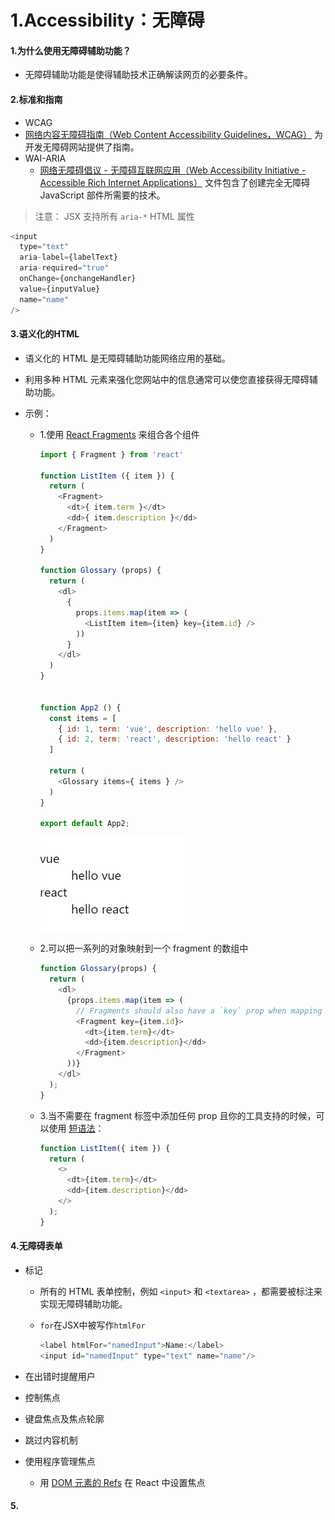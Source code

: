 # 1.Accessibility：无障碍

#### 1.为什么使用无障碍辅助功能？
- 无障碍辅助功能是使得辅助技术正确解读网页的必要条件。

#### 2.标准和指南
-  WCAG
  - [网络内容无障碍指南（Web Content Accessibility Guidelines，WCAG）](https://www.w3.org/WAI/intro/wcag) 为开发无障碍网站提供了指南。
- WAI-ARIA
  -  [网络无障碍倡议 - 无障碍互联网应用（Web Accessibility Initiative - Accessible Rich Internet Applications）](https://www.w3.org/WAI/intro/aria) 文件包含了创建完全无障碍 JavaScript 部件所需要的技术。 

> 注意： JSX 支持所有 `aria-*` HTML 属性 

```javascript
<input
  type="text"
  aria-label={labelText}
  aria-required="true"
  onChange={onchangeHandler}
  value={inputValue}
  name="name"
/>
```



#### 3.语义化的HTML

- 语义化的 HTML 是无障碍辅助功能网络应用的基础。  

-  利用多种 HTML 元素来强化您网站中的信息通常可以使您直接获得无障碍辅助功能。 

- 示例： 

  - 1.使用 [React Fragments](https://react.docschina.org/docs/fragments.html) 来组合各个组件 

    ```javascript
    import { Fragment } from 'react'
    
    function ListItem ({ item }) {
      return (
        <Fragment>
          <dt>{ item.term }</dt>
          <dd>{ item.description }</dd>
        </Fragment>
      )
    }
    
    function Glossary (props) {
      return (
        <dl>
          {
            props.items.map(item => (
              <ListItem item={item} key={item.id} />
            ))
          }
        </dl>
      )
    }
    
    
    function App2 () {
      const items = [
        { id: 1, term: 'vue', description: 'hello vue' },
        { id: 2, term: 'react', description: 'hello react' }
      ]
    
      return (
        <Glossary items={ items } />
      )
    }
    
    export default App2;
    ```

    ![1587137987751](..\images\1587137987751.png)

  - 2.可以把一系列的对象映射到一个 fragment 的数组中 

    ```javascript
    function Glossary(props) {
      return (
        <dl>
          {props.items.map(item => (
            // Fragments should also have a `key` prop when mapping collections
            <Fragment key={item.id}>
              <dt>{item.term}</dt>
              <dd>{item.description}</dd>
            </Fragment>
          ))}
        </dl>
      );
    }
    ```

  - 3.当不需要在 fragment 标签中添加任何 prop 且你的工具支持的时候，可以使用 [短语法](https://react.docschina.org/docs/fragments.html#short-syntax)： 

    ```javascript
    function ListItem({ item }) {
      return (
        <>
          <dt>{item.term}</dt>
          <dd>{item.description}</dd>
        </>
      );
    }
    ```

#### 4.无障碍表单

- 标记

  -  所有的 HTML 表单控制，例如 `<input>` 和 `<textarea>` ，都需要被标注来实现无障碍辅助功能。 

  - `for`在JSX中被写作`htmlFor`

    ```javascript
    <label htmlFor="namedInput">Name:</label>
    <input id="namedInput" type="text" name="name"/>
    ```

- 在出错时提醒用户

- 控制焦点

- 键盘焦点及焦点轮廓

- 跳过内容机制

- 使用程序管理焦点

  -  用 [DOM 元素的 Refs](https://react.docschina.org/docs/refs-and-the-dom.html) 在 React 中设置焦点 



#### 5.















